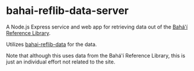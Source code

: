 # bahai-reflib-data-server

A Node.js Express service and web app for retrieving data out of the
[Bahá'í Reference Library](https://bahai.org/library).

Utilizes [bahai-reflib-data](https://github.com/brettz9/bahai-reflib-data) for
the data.

Note that although this uses data from the Bahá'í Reference Library, this is
just an individual effort not related to the site.
